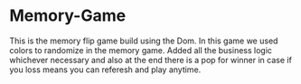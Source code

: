 # Memory-Game
This is the memory flip game build using the Dom. In this game we used colors to randomize in the memory game. Added all the business logic whichever necessary and also at the end there is a pop for winner in case if you loss means you can referesh and play anytime.

